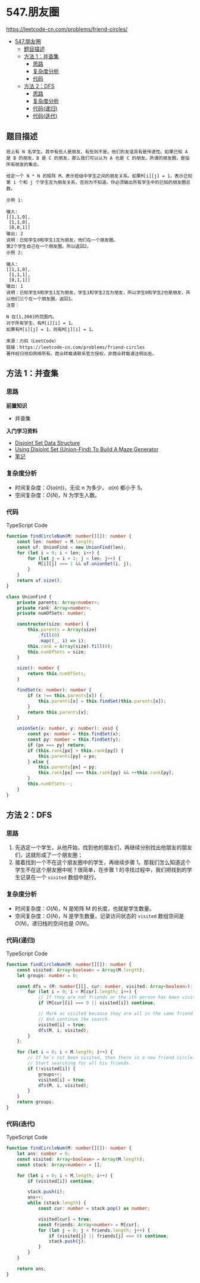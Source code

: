 # 547.朋友圈

https://leetcode-cn.com/problems/friend-circles/

- [547.朋友圈](#547朋友圈)
  - [题目描述](#题目描述)
  - [方法 1：并查集](#方法-1并查集)
    - [思路](#思路)
    - [复杂度分析](#复杂度分析)
    - [代码](#代码)
  - [方法 2：DFS](#方法-2dfs)
    - [思路](#思路-1)
    - [复杂度分析](#复杂度分析-1)
    - [代码(递归)](#代码递归)
    - [代码(迭代)](#代码迭代)

## 题目描述

```
班上有 N 名学生。其中有些人是朋友，有些则不是。他们的友谊具有是传递性。如果已知 A 是 B 的朋友，B 是 C 的朋友，那么我们可以认为 A 也是 C 的朋友。所谓的朋友圈，是指所有朋友的集合。

给定一个 N * N 的矩阵 M，表示班级中学生之间的朋友关系。如果M[i][j] = 1，表示已知第 i 个和 j 个学生互为朋友关系，否则为不知道。你必须输出所有学生中的已知的朋友圈总数。

示例 1:

输入:
[[1,1,0],
 [1,1,0],
 [0,0,1]]
输出: 2
说明：已知学生0和学生1互为朋友，他们在一个朋友圈。
第2个学生自己在一个朋友圈。所以返回2。
示例 2:

输入:
[[1,1,0],
 [1,1,1],
 [0,1,1]]
输出: 1
说明：已知学生0和学生1互为朋友，学生1和学生2互为朋友，所以学生0和学生2也是朋友，所以他们三个在一个朋友圈，返回1。
注意：

N 在[1,200]的范围内。
对于所有学生，有M[i][i] = 1。
如果有M[i][j] = 1，则有M[j][i] = 1。

来源：力扣（LeetCode）
链接：https://leetcode-cn.com/problems/friend-circles
著作权归领扣网络所有。商业转载请联系官方授权，非商业转载请注明出处。
```

## 方法 1：并查集

### 思路

**前置知识**

-   并查集

**入门学习资料**

-   [Disjoint Set Data Structure](https://www.topcoder.com/community/competitive-programming/tutorials/disjoint-set-data-structures/)
-   [Using Disjoint Set (Union-Find) To Build A Maze Generator](https://coderscat.com/using-disjoint-set-union-find-to-create-maze)
-   [笔记](https://github.com/suukii/Articles/blob/master/articles/dsa/dsa_union_find.md)

### 复杂度分析

-   时间复杂度：$O(α(n))$，无论 n 为多少， $α(n)$ 都小于 5。
-   空间复杂度：$O(N)$，N 为学生人数。

### 代码

TypeScript Code

```ts
function findCircleNum(M: number[][]): number {
    const len: number = M.length;
    const uf: UnionFind = new UnionFind(len);
    for (let i = 0; i < len; i++) {
        for (let j = i + 1; j < len; j++) {
            M[i][j] === 1 && uf.unionSet(i, j);
        }
    }
    return uf.size();
}

class UnionFind {
    private parents: Array<number>;
    private rank: Array<number>;
    private numOfSets: number;

    constructor(size: number) {
        this.parents = Array(size)
            .fill(0)
            .map((_, i) => i);
        this.rank = Array(size).fill(0);
        this.numOfSets = size;
    }

    size(): number {
        return this.numOfSets;
    }

    findSet(x: number): number {
        if (x !== this.parents[x]) {
            this.parents[x] = this.findSet(this.parents[x]);
        }
        return this.parents[x];
    }

    unionSet(x: number, y: number): void {
        const px: number = this.findSet(x);
        const py: number = this.findSet(y);
        if (px === py) return;
        if (this.rank[px] > this.rank[py]) {
            this.parents[py] = px;
        } else {
            this.parents[px] = py;
            this.rank[px] === this.rank[py] && ++this.rank[py];
        }
        this.numOfSets--;
    }
}
```

## 方法 2：DFS

### 思路

1. 先选定一个学生，从他开始，找到他的朋友们，再继续分别找出他朋友的朋友们，这就形成了一个朋友圈；
2. 接着找到一个不在这个朋友圈中的学生，再继续步骤 1。那我们怎么知道这个学生不在这个朋友圈中呢？很简单，在步骤 1 的寻找过程中，我们把找到的学生记录在一个 `visited` 数组中就行。

### 复杂度分析

-   时间复杂度：$O(N)$，N 是矩阵 M 的长度，也就是学生数量。
-   空间复杂度：$O(N)$，N 是学生数量，记录访问状态的 `visited` 数组空间是 $O(N)$，递归栈的空间也是 $O(N)$。

### 代码(递归)

TypeScript Code

```ts
function findCircleNum(M: number[][]): number {
    const visited: Array<boolean> = Array(M.length);
    let groups: number = 0;

    const dfs = (M: number[][], cur: number, visited: Array<boolean>): void => {
        for (let i = 0; i < M[cur].length; i++) {
            // If they are not friends or the ith person has been visited, skip him.
            if (M[cur][i] === 0 || visited[i]) continue;

            // Mark as visited because they are all in the same friend circle with the cur person.
            // And continue the search.
            visited[i] = true;
            dfs(M, i, visited);
        }
    };

    for (let i = 0; i < M.length; i++) {
        // If he's not been visited, then there is a new friend circle.
        // Start searching for all his friends.
        if (!visited[i]) {
            groups++;
            visited[i] = true;
            dfs(M, i, visited);
        }
    }
    return groups;
}
```

### 代码(迭代)

TypeScript Code

```ts
function findCircleNum(M: number[][]): number {
    let ans: number = 0;
    const visited: Array<boolean> = Array(M.length);
    const stack: Array<number> = [];

    for (let i = 0; i < M.length; i++) {
        if (visited[i]) continue;

        stack.push(i);
        ans++;
        while (stack.length) {
            const cur: number = stack.pop() as number;

            visited[cur] = true;
            const friends: Array<number> = M[cur];
            for (let j = 0; j < friends.length; j++) {
                if (visited[j] || friends[j] === 0) continue;
                stack.push(j);
            }
        }
    }

    return ans;
}
```
